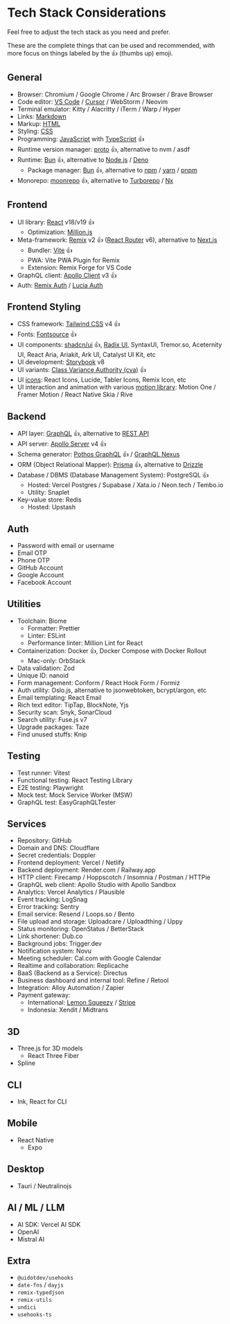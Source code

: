 # Tech Stack Considerations

Feel free to adjust the tech stack as you need and prefer.

These are the complete things that can be used and recommended, with more focus on things labeled by the 👍 (thumbs up) emoji.

## General

- Browser: Chromium / Google Chrome / Arc Browser / Brave Browser
- Code editor: [VS Code](vscode.md) / [Cursor](cursor.md) / WebStorm / Neovim
- Terminal emulator: Kitty / Alacritty / iTerm / Warp / Hyper
- Links: [Markdown](markdown.md)
- Markup: [HTML](html.md)
- Styling: [CSS](css.md)
- Programming: [JavaScript](javascript.md) with [TypeScript](typescript.md) 👍
- Runtime version manager: [proto](proto.md) 👍, alternative to nvm / asdf
- Runtime: [Bun](bun.md) 👍, alternative to [Node.js](nodejs.md) / [Deno](deno.md)
  - Package manager: [Bun](bun.md) 👍, alternative to [npm](npm.md) / [yarn](yarn.md) / [pnpm](pnpm.md)
- Monorepo: [moonrepo](moonrepo.md) 👍, alternative to [Turborepo](turborepo.md) / [Nx](nx.md)

## Frontend

- UI library: [React](react.md) v18/v19 👍
  - Optimization: [Million.js](millionjs.md)
- Meta-framework: [Remix](remix.md) v2 👍 ([React Router](react-router.md) v6), alternative to [Next.js](nextjs.md)
  - Bundler: [Vite](vite.md) 👍
  - PWA: Vite PWA Plugin for Remix
  - Extension: Remix Forge for VS Code
- GraphQL client: [Apollo Client](apollo.md) v3 👍
- Auth: [Remix Auth](remix-auth.md) / [Lucia Auth](lucia-auth.md)

## Frontend Styling

- CSS framework: [Tailwind CSS](tailwind.md) v4 👍
- Fonts: [Fontsource](fontsource.md) 👍
- UI components: [shadcn/ui](shadcn-ui.md) 👍, [Radix UI](radix-ui.md), SyntaxUI, Tremor.so, Aceternity UI, React Aria, Ariakit, Ark UI, Catalyst UI Kit, etc
- UI development: [Storybook](storybook.md) v8
- UI variants: [Class Variance Authority (cva)](cva.md) 👍
- UI [icons](icons.md): React Icons, Lucide, Tabler Icons, Remix Icon, etc
- UI interaction and animation with various [motion library](motion-library.md): Motion One / Framer Motion / React Native Skia / Rive

## Backend

- API layer: [GraphQL](graphql.md) 👍, alternative to [REST API](rest-api.md)
- API server: [Apollo Server](apollo.md) v4 👍
- Schema generator: [Pothos GraphQL](graphql-pothos.md) 👍 / [GraphQL Nexus](graphql-nexus.md)
- ORM (Object Relational Mapper): [Prisma](prisma.md) 👍, alternative to [Drizzle](drizzle.md)
- Database / DBMS (Database Management System): PostgreSQL 👍
  - Hosted: Vercel Postgres / Supabase / Xata.io / Neon.tech / Tembo.io
  - Utility: Snaplet
- Key-value store: Redis
  - Hosted: Upstash

## Auth

- Password with email or username
- Email OTP
- Phone OTP
- GitHub Account
- Google Account
- Facebook Account

## Utilities

- Toolchain: Biome
  - Formatter: Prettier
  - Linter: ESLint
  - Performance linter: Million Lint for React
- Containerization: Docker 👍, Docker Compose with Docker Rollout
  - Mac-only: OrbStack
- Data validation: Zod
- Unique ID: nanoid
- Form management: Conform / React Hook Form / Formiz
- Auth utility: Oslo.js, alternative to jsonwebtoken, bcrypt/argon, etc
- Email templating: React Email
- Rich text editor: TipTap, BlockNote, Yjs
- Security scan: Snyk, SonarCloud
- Search utility: Fuse.js v7
- Upgrade packages: Taze
- Find unused stuffs: Knip

## Testing

- Test runner: Vitest
- Functional testing: React Testing Library
- E2E testing: Playwright
- Mock test: Mock Service Worker (MSW)
- GraphQL test: EasyGraphQLTester

## Services

- Repository: GitHub
- Domain and DNS: Cloudflare
- Secret credentials: Doppler
- Frontend deployment: Vercel / Netlify
- Backend deployment: Render.com / Railway.app
- HTTP client: Firecamp / Hoppscotch / Insomnia / Postman / HTTPie
- GraphQL web client: Apollo Studio with Apollo Sandbox
- Analytics: Vercel Analytics / Plausible
- Event tracking: LogSnag
- Error tracking: Sentry
- Email service: Resend / Loops.so / Bento
- File upload and storage: Uploadcare / Uploadthing / Uppy
- Status monitoring: OpenStatus / BetterStack
- Link shortener: Dub.co
- Background jobs: Trigger.dev
- Notification system: Novu
- Meeting scheduler: Cal.com with Google Calendar
- Realtime and collaboration: Replicache
- BaaS (Backend as a Service): Directus
- Business dashboard and internal tool: Refine / Retool
- Integration: Alloy Automation / Zapier
- Payment gateway:
  - International: [Lemon Squeezy](lemonsqueezy.md) / [Stripe](stripe.md)
  - Indonesia: Xendit / Midtrans

## 3D

- Three.js for 3D models
  - React Three Fiber
- Spline

## CLI

- Ink, React for CLI

## Mobile

- React Native
  - Expo

## Desktop

- Tauri / Neutralinojs

## AI / ML / LLM

- AI SDK: Vercel AI SDK
- OpenAI
- Mistral AI

## Extra

- `@uidotdev/usehooks`
- `date-fns` / `dayjs`
- `remix-typedjson`
- `remix-utils`
- `undici`
- `usehooks-ts`
